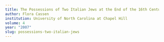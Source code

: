 ```yaml
---
title: The Possessions of Two Italian Jews at the End of the 16th Century
author: Flora Cassen
institution: University of North Carolina at Chapel Hill
volume: 4
year: "2007"
slug: possessions-two-italian-jews
---
```

